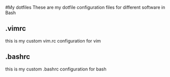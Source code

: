 #My dotfiles
These are my dotfile configuration files for different software in Bash
## .vimrc
this is my custom vim.rc configuration for vim
## .bashrc
this is my custom .bashrc configuration for bash

